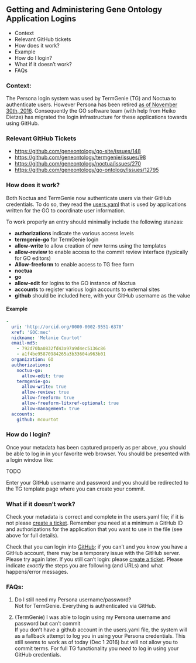## Getting and Administering Gene Ontology Application Logins

* Context
* Relevant GitHub tickets
* How does it work?
 * Example
* How do I login?
* What if it doesn’t work?
* FAQs

### Context:

The Persona login system was used by TermGenie (TG) and Noctua to
authenticate users. However Persona has been retired
[as of November 30th, 2016](https://developer.mozilla.org/en-US/Persona). Consequently
the GO software team (with help from Heiko Dietze) has migrated the
login infrastructure for these applications towards using GitHub.

### Relevant GitHub Tickets

- https://github.com/geneontology/go-site/issues/148
- https://github.com/geneontology/termgenie/issues/98
- https://github.com/geneontology/noctua/issues/270
- https://github.com/geneontology/go-ontology/issues/12795

### How does it work?

Both Noctua and TermGenie now authenticate users via their GitHub
credentials. To do so, they read the
[users.yaml](https://github.com/geneontology/go-site/blob/master/metadata/users.yaml)
that is used by applications written for the GO to coordinate user
information.

To work properly an entry should minimally include the following stanzas:

* <b>authorizations</b> indicate the various access levels
 * <b>termgenie-go</b> for TermGenie login
  * <b>allow-write</b> to allow creation of new terms using the templates
  * <b>allow-review</b> to enable access to the commit review interface (typically for GO editors)
  * <b>Allow-freeform</b> to enable access to TG free form
 * <b>noctua</b>
  * <b>go</b>
   * <b>allow-edit</b> for logins to the GO instance of Noctua
* <b>accounts</b> to register various login accounts to external sites
 * <b>github</b> should be included here, with your GitHub username as the value

#### Example

```yaml
-
  uri: 'http://orcid.org/0000-0002-9551-6370'
  xref: 'GOC:mec'
  nickname: 'Melanie Courtot'
  email-md5:
    - 792d70ba0832fd43a97a9d4ec5136c86
    - a1f4be95870984265a3b33604a963b01
  organization: GO
  authorizations:
    noctua-go:
      allow-edit: true
    termgenie-go:
      allow-write: true
      allow-review: true
      allow-freeform: true
      allow-freeform-litxref-optional: true
      allow-management: true
  accounts:
    github: mcourtot
```
	
### How do I login?

Once your metadata has been captured properly as per above, you should
be able to log in in your favorite web browser. You should be
presented with a login window like:

TODO

Enter your GitHub username and password and you should be redirected
to the TG template page where you can create your commit.

### What if it doesn’t work?

Check your metadata is correct and complete in the users.yaml file; if
it is not please
[create a ticket](https://github.com/geneontology/go-site/issues). Remember
you need at a minimum a GitHub ID and authorizations for the
application that you want to use in the file (see above for full
details).

Check that you can login into [GitHub](https://github.com); if you
can’t and you know you have a GitHub account, there may be a temporary
issue with the GitHub server. Please try again later.  If you still
can’t login: please
[create a ticket](https://github.com/geneontology/go-site/issues). Please
indicate *exactly* the steps you are following (and URLs) and what
happens/error messages.

### FAQs:

1. Do I still need my Persona username/password? <br>
Not for TermGenie. Everything is authenticated via GitHub.

2. (TermGenie) I was able to login using my Persona username and password but can’t commit <br>
If you don’t have a github account in the users.yaml file, the system will as a fallback attempt to log you in using your Persona credentials. This still seems to work as of today (Dec 1 2016) but will not allow you to commit terms. For full TG functionality you *need* to log in using your GitHub credentials.
